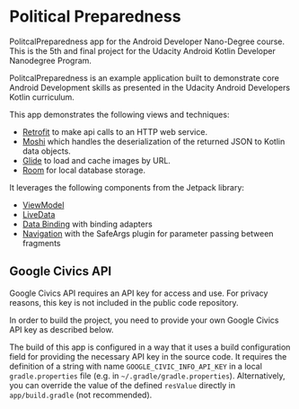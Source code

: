 # Political Preparedness

PolitcalPreparedness app for the Android Developer Nano-Degree course. This is the 5th and final
project for the Udacity Android Kotlin Developer Nanodegree Program.

PolitcalPreparedness is an example application built to demonstrate core Android Development skills
as presented in the Udacity Android Developers Kotlin curriculum. 

This app demonstrates the following views and techniques:

* [Retrofit](https://square.github.io/retrofit/) to make api calls to an HTTP web service.
* [Moshi](https://github.com/square/moshi) which handles the deserialization of the returned JSON to Kotlin data objects. 
* [Glide](https://bumptech.github.io/glide/) to load and cache images by URL.
* [Room](https://developer.android.com/training/data-storage/room) for local database storage.
  
It leverages the following components from the Jetpack library:

* [ViewModel](https://developer.android.com/topic/libraries/architecture/viewmodel)
* [LiveData](https://developer.android.com/topic/libraries/architecture/livedata)
* [Data Binding](https://developer.android.com/topic/libraries/data-binding/) with binding adapters
* [Navigation](https://developer.android.com/topic/libraries/architecture/navigation/) with the SafeArgs plugin for parameter passing between fragments


## Google Civics API

Google Civics API requires an API key for access and use.
For privacy reasons, this key is not included in the public code repository.

In order to build the project, you need to provide your own Google Civics API key as described
below.

The build of this app is configured in a way that it uses a build configuration field for
providing the necessary API key in the source code. It requires the definition of a string
with name `GOOGLE_CIVIC_INFO_API_KEY` in a local `gradle.properties` file (e.g.
in `~/.gradle/gradle.properties`). Alternatively, you can override the value of the
defined `resValue` directly in `app/build.gradle` (not recommended).
